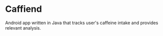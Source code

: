 # Caffiend
Android app written in Java that tracks user's caffeine intake and provides relevant analysis. 
